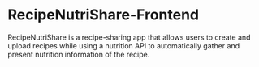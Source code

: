# RecipeNutriShare-Frontend
RecipeNutriShare is a recipe-sharing app that allows users to create and upload recipes while using a nutrition API to automatically gather and present nutrition information of the recipe.
